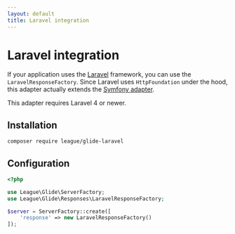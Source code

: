 ```yaml
---
layout: default
title: Laravel integration
---
```


# Laravel integration

If your application uses the [Laravel](https://laravel.com/) framework, you can use the `LaravelResponseFactory`. Since Laravel uses `HttpFoundation` under the hood, this adapter actually extends the [Symfony adapter](/1.0/config/integrations/symfony/).

<p class="message-notice">This adapter requires Laravel 4 or newer.</p>

## Installation

~~~ bash
composer require league/glide-laravel
~~~

## Configuration

~~~ php
<?php

use League\Glide\ServerFactory;
use League\Glide\Responses\LaravelResponseFactory;

$server = ServerFactory::create([
    'response' => new LaravelResponseFactory()
]);
~~~
